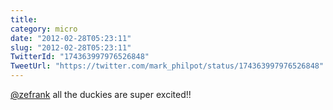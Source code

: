 ```yaml
---
title: 
category: micro
date: "2012-02-28T05:23:11"
slug: "2012-02-28T05:23:11"
TwitterId: "174363997976526848"
TweetUrl: "https://twitter.com/mark_philpot/status/174363997976526848"
---
```


[@zefrank](https://twitter.com/zefrank) all the duckies are super excited!!
